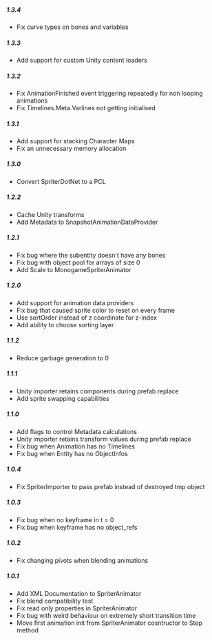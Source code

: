 ##### 1.3.4
* Fix curve types on bones and variables

##### 1.3.3
* Add support for custom Unity content loaders

##### 1.3.2
* Fix AnimationFinished event triggering repeatedly for non looping animations
* Fix Timelines.Meta.Varlines not getting initialised

##### 1.3.1
* Add support for stacking Character Maps
* Fix an unnecessary memory allocation

##### 1.3.0
* Convert SpriterDotNet to a PCL

##### 1.2.2
* Cache Unity transforms
* Add Metadata to SnapshotAnimationDataProvider

##### 1.2.1
* Fix bug where the subentity doesn't have any bones
* Fix bug with object pool for arrays of size 0
* Add Scale to MonogameSpriterAnimator

##### 1.2.0
* Add support for animation data providers
* Fix bug that caused sprite color to reset on every frame
* Use sortOrder instead of z coordinate for z-index
* Add ability to choose sorting layer

##### 1.1.2
* Reduce garbage generation to 0

##### 1.1.1
* Unity importer retains components during prefab replace
* Add sprite swapping capabilities

##### 1.1.0
* Add flags to control Metadata calculations
* Unity importer retains transform values during prefab replace
* Fix bug when Animation has no Timelines
* Fix bug when Entity has no ObjectInfos

##### 1.0.4
* Fix SpriterImporter to pass prefab instead of destroyed tmp object

##### 1.0.3
* Fix bug when no keyframe in t = 0
* Fix bug when keyframe has no object_refs

##### 1.0.2
* Fix changing pivots when blending animations

##### 1.0.1
* Add XML Documentation to SpriterAnimator
* Fix blend compatibility test
* Fix read only properties in SpriterAnimator
* Fix bug with weird behaviour on extremely short transition time
* Move first animation init from SpriterAnimator cosntructor to Step method
